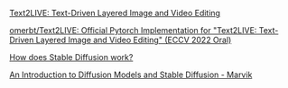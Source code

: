[Text2LIVE: Text-Driven Layered Image and Video Editing](https://text2live.github.io/)

[omerbt/Text2LIVE: Official Pytorch Implementation for "Text2LIVE: Text-Driven Layered Image and Video Editing" (ECCV 2022 Oral)](https://github.com/omerbt/Text2LIVE)

[How does Stable Diffusion work?](https://stable-diffusion-art.com/how-stable-diffusion-work/#Text_conditioning_text-to-image)

[An Introduction to Diffusion Models and Stable Diffusion - Marvik](https://blog.marvik.ai/2023/11/28/an-introduction-to-diffusion-models-and-stable-diffusion/)
